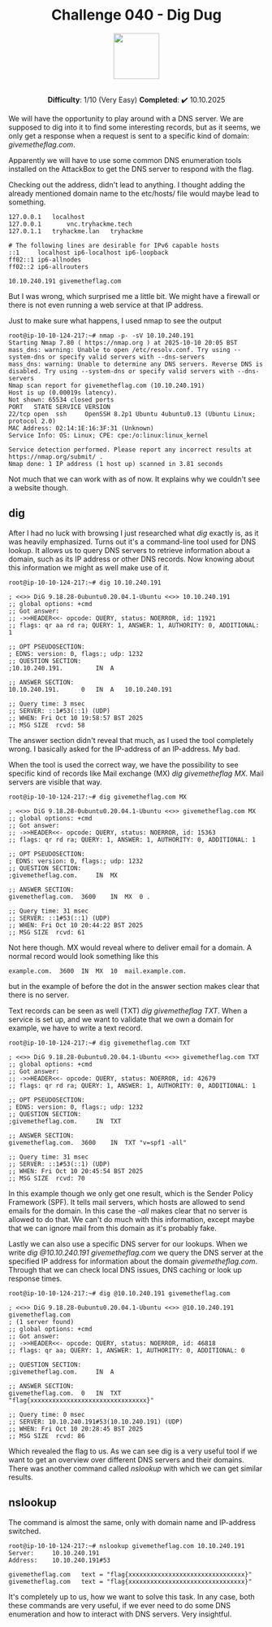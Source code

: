 <h1 align="center">Challenge 040 - Dig Dug </h1>
<div align="center">
  <img src="https://github.com/user-attachments/assets/a3934bea-1862-4fdf-ad4f-7e8601dfa73b" width="90" height="90" />
</div>
<br>
<p align="center"> <b>Difficulty</b>: 1/10 (Very Easy) <b>Completed</b>: ✔️ 10.10.2025  </p>

We will have the opportunity to play around with a DNS server. We are supposed to dig into it to find some interesting records, but as it seems, we only get a response when a request is sent to a specific kind of domain: *givemetheflag.com*.

Apparently we will have to use some common DNS enumeration tools installed on the AttackBox to get the DNS server to respond with the flag.

Checking out the address, didn't lead to anything. I thought adding the already mentioned domain name to the etc/hosts/ file would maybe lead to something.

```
127.0.0.1	localhost
127.0.0.1       vnc.tryhackme.tech
127.0.1.1	tryhackme.lan	tryhackme

# The following lines are desirable for IPv6 capable hosts
::1     localhost ip6-localhost ip6-loopback
ff02::1 ip6-allnodes
ff02::2 ip6-allrouters

10.10.240.191 givemetheflag.com
```

But I was wrong, which surprised me a little bit. We might have a firewall or there is not even running a web service at that IP address. 

Just to make sure what happens, I used nmap to see the output

```
root@ip-10-10-124-217:~# nmap -p- -sV 10.10.240.191
Starting Nmap 7.80 ( https://nmap.org ) at 2025-10-10 20:05 BST
mass_dns: warning: Unable to open /etc/resolv.conf. Try using --system-dns or specify valid servers with --dns-servers
mass_dns: warning: Unable to determine any DNS servers. Reverse DNS is disabled. Try using --system-dns or specify valid servers with --dns-servers
Nmap scan report for givemetheflag.com (10.10.240.191)
Host is up (0.00019s latency).
Not shown: 65534 closed ports
PORT   STATE SERVICE VERSION
22/tcp open  ssh     OpenSSH 8.2p1 Ubuntu 4ubuntu0.13 (Ubuntu Linux; protocol 2.0)
MAC Address: 02:14:1E:16:3F:31 (Unknown)
Service Info: OS: Linux; CPE: cpe:/o:linux:linux_kernel

Service detection performed. Please report any incorrect results at https://nmap.org/submit/ .
Nmap done: 1 IP address (1 host up) scanned in 3.81 seconds
```

Not much that we can work with as of now. It explains why we couldn't see a website though.

## dig

After I had no luck with browsing I just researched what *dig* exactly is, as it was heavily emphasized. Turns out it's a command-line tool used for DNS lookup. It allows us to query DNS servers to retrieve information about a domain, such as its IP address or other DNS records. Now knowing about this information we might as well make use of it.

```
root@ip-10-10-124-217:~# dig 10.10.240.191

; <<>> DiG 9.18.28-0ubuntu0.20.04.1-Ubuntu <<>> 10.10.240.191
;; global options: +cmd
;; Got answer:
;; ->>HEADER<<- opcode: QUERY, status: NOERROR, id: 11921
;; flags: qr aa rd ra; QUERY: 1, ANSWER: 1, AUTHORITY: 0, ADDITIONAL: 1

;; OPT PSEUDOSECTION:
; EDNS: version: 0, flags:; udp: 1232
;; QUESTION SECTION:
;10.10.240.191.			IN	A

;; ANSWER SECTION:
10.10.240.191.		0	IN	A	10.10.240.191

;; Query time: 3 msec
;; SERVER: ::1#53(::1) (UDP)
;; WHEN: Fri Oct 10 19:58:57 BST 2025
;; MSG SIZE  rcvd: 58
```

The answer section didn't reveal that much, as I used the tool completely wrong. I basically asked for the IP-address of an IP-address. My bad.

When the tool is used the correct way, we have the possibility to see specific kind of records like Mail exchange (MX) *dig givemetheflag MX*. Mail servers are visible that way.

```
root@ip-10-10-124-217:~# dig givemetheflag.com MX

; <<>> DiG 9.18.28-0ubuntu0.20.04.1-Ubuntu <<>> givemetheflag.com MX
;; global options: +cmd
;; Got answer:
;; ->>HEADER<<- opcode: QUERY, status: NOERROR, id: 15363
;; flags: qr rd ra; QUERY: 1, ANSWER: 1, AUTHORITY: 0, ADDITIONAL: 1

;; OPT PSEUDOSECTION:
; EDNS: version: 0, flags:; udp: 1232
;; QUESTION SECTION:
;givemetheflag.com.		IN	MX

;; ANSWER SECTION:
givemetheflag.com.	3600	IN	MX	0 .

;; Query time: 31 msec
;; SERVER: ::1#53(::1) (UDP)
;; WHEN: Fri Oct 10 20:44:22 BST 2025
;; MSG SIZE  rcvd: 61
```

Not here though. MX would reveal where to deliver email for a domain. A normal record would look something like this

```
example.com.  3600  IN  MX  10  mail.example.com.
```

but in the example of before the dot in the answer section makes clear that there is no server.

Text records can be seen as well (TXT) *dig givemetheflag TXT*. When a service is set up, and we want to validate that we own a domain for example, we have to write a text record.

```
root@ip-10-10-124-217:~# dig givemetheflag.com TXT

; <<>> DiG 9.18.28-0ubuntu0.20.04.1-Ubuntu <<>> givemetheflag.com TXT
;; global options: +cmd
;; Got answer:
;; ->>HEADER<<- opcode: QUERY, status: NOERROR, id: 42679
;; flags: qr rd ra; QUERY: 1, ANSWER: 1, AUTHORITY: 0, ADDITIONAL: 1

;; OPT PSEUDOSECTION:
; EDNS: version: 0, flags:; udp: 1232
;; QUESTION SECTION:
;givemetheflag.com.		IN	TXT

;; ANSWER SECTION:
givemetheflag.com.	3600	IN	TXT	"v=spf1 -all"

;; Query time: 31 msec
;; SERVER: ::1#53(::1) (UDP)
;; WHEN: Fri Oct 10 20:45:54 BST 2025
;; MSG SIZE  rcvd: 70
```

In this example though we only get one result, which is the Sender Policy Framework (SPF). It tells mail servers, which hosts are allowed to send emails for the domain. In this case the *-all* makes clear that no server is allowed to do that. We can't do much with this information, except maybe that we can ignore mail from this domain as it's probably fake. 

Lastly we can also use a specific DNS server for our lookups. When we write *dig @10.10.240.191 givemetheflag.com* we query the DNS server at the specified IP address for information about the domain *givemetheflag.com*. Through that we can check local DNS issues, DNS caching or look up response times.

```
root@ip-10-10-124-217:~# dig @10.10.240.191 givemetheflag.com

; <<>> DiG 9.18.28-0ubuntu0.20.04.1-Ubuntu <<>> @10.10.240.191 givemetheflag.com
; (1 server found)
;; global options: +cmd
;; Got answer:
;; ->>HEADER<<- opcode: QUERY, status: NOERROR, id: 46818
;; flags: qr aa; QUERY: 1, ANSWER: 1, AUTHORITY: 0, ADDITIONAL: 0

;; QUESTION SECTION:
;givemetheflag.com.		IN	A

;; ANSWER SECTION:
givemetheflag.com.	0	IN	TXT	"flag{xxxxxxxxxxxxxxxxxxxxxxxxxxxxxxxx}"

;; Query time: 0 msec
;; SERVER: 10.10.240.191#53(10.10.240.191) (UDP)
;; WHEN: Fri Oct 10 20:28:45 BST 2025
;; MSG SIZE  rcvd: 86
```

Which revealed the flag to us. As we can see dig is a very useful tool if we want to get an overview over different DNS servers and their domains. There was another command called *nslookup* with which we can get similar results.

## nslookup

The command is almost the same, only with domain name and IP-address switched.

```
root@ip-10-10-124-217:~# nslookup givemetheflag.com 10.10.240.191
Server:		10.10.240.191
Address:	10.10.240.191#53

givemetheflag.com	text = "flag{xxxxxxxxxxxxxxxxxxxxxxxxxxxxxxxx}"
givemetheflag.com	text = "flag{xxxxxxxxxxxxxxxxxxxxxxxxxxxxxxxx}"
```

It's completely up to us, how we want to solve this task. In any case, both these commands are very useful, if we ever need to do some DNS enumeration and how to interact with DNS servers. Very insightful.
